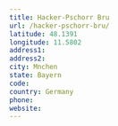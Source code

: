 ```yaml
---
title: Hacker-Pschorr Bru
url: /hacker-pschorr-bru/
latitude: 48.1391
longitude: 11.5802
address1: 
address2: 
city: Mnchen
state: Bayern
code: 
country: Germany
phone: 
website: 
---
```


